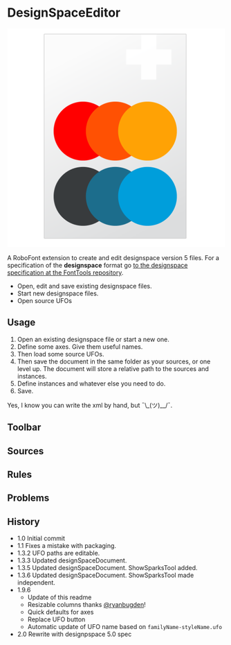 # DesignSpaceEditor

![Icon](assets/designSpaceFileIcon.png)

A RoboFont extension to create and edit designspace version 5 files. For a specification of the **designspace** format go [to the designspace specification at the FontTools repository](https://fonttools.readthedocs.io/en/latest/designspaceLib/readme.html).

* Open, edit and save existing designspace files.
* Start new designspace files.
* Open source UFOs

## Usage
1. Open an existing designspace file or start a new one.
1. Define some axes. Give them useful names.
1. Then load some source UFOs.
1. Then save the document in the same folder as your sources, or one level up. The document will store a relative path to the sources and instances.
1. Define instances and whatever else you need to do.
1. Save. 

Yes, I know you can write the xml by hand, 
but ¯\\\_(ツ)__/¯.


## Toolbar


## Sources

## Rules

## Problems

## History

* 1.0 Initial commit
* 1.1 Fixes a mistake with packaging.
* 1.3.2 UFO paths are editable.
* 1.3.3 Updated designSpaceDocument.
* 1.3.5 Updated designSpaceDocument. ShowSparksTool added.
* 1.3.6 Updated designSpaceDocument. ShowSparksTool made independent.
* 1.9.6
	* Update of this readme
	* Resizable columns thanks [@ryanbugden](https://github.com/ryanbugden)!
	* Quick defaults for axes
	* Replace UFO button
	* Automatic update of UFO name based on `familyName-styleName.ufo`
* 2.0 Rewrite with designpspace 5.0 spec
